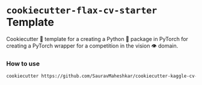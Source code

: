 # `cookiecutter-flax-cv-starter` Template

Cookiecutter 🥠 template for a creating a Python 🐍 package in PyTorch for creating a PyTorch wrapper for a competition in the vision 👁 domain.
### How to use

```bash
cookiecutter https://github.com/SauravMaheshkar/cookiecutter-kaggle-cv-starter
```